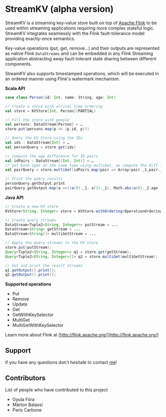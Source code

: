# StreamKV (alpha version)

StreamKV is a streaming key-value store built on top of [Apache Flink](http://flink.apache.org/) to be used within streaming applications requiring more complex stateful logic. StreamKV integrates seamlessly with the Flink fault-tolerance model providing exactly-once semantics.

Key-value operations (put, get, remove...) and their outputs are represented as native Flink `DataStreams` and can be embedded in any Flink Streaming application abstracting away fault-tolerant state sharing between different components. 

StreamKV also supports timestamped operations, which will be executed in an ordered manner using Flink's watermark mechanism.

**Scala API**

```scala
case class Person(id: Int, name: String, age: Int)

// Create a store with arrival time ordering
val store = KVStore[Int, Person](PARTIAL)

// Fill the store with people
val persons: DataStream[Person] = …
store.put(persons.map(p => (p.id, p)))

// Query the KV Store using the IDs
val ids : DataStream[Int] = …
val personQuery = store.get(ids)

// Compute the age difference for ID pairs
val idPairs : DataStream[(Int, Int)] = …
// Get both ages at the same type using multiGet, we compute the diff later
val pairQuery = store.multiGet(idPairs.map(pair => Array(pair._1,pair._2)))

// Print the query results
personQuery.getOutput.print
pairQuery.getOutput.map(a =>((a(0)._1, a(1)._1), Math.abs(a(0)._2.age - a(1)._2.age))).print
```

**Java API**

```java
// Create a new KV store
KVStore<String, Integer> store = KVStore.withOrdering(OperationOrdering.PARTIAL);

// Create query streams
DataStream<Tuple2<String, Integer>> putStream = ...
DataStream<String> getStream = ...
DataStream<String[]> multiGetStream = ...

// Apply the query streams to the KV store
store.put(putStream);
Query<Tuple2<String, Integer>> q1 = store.get(getStream);
Query<Tuple2<String, Integer>[]> q2 = store.multiGet(multiGetStream);

// Get and print the result streams
q1.getOutput().print();
q2.getOutput().print();
```

**Supported operations**
* Put
* Remove
* Update
* Get
* GetWithKeySelector
* MultiGet
* MultiGetWithKeySelector

Learn more about Flink at [http://flink.apache.org/](http://flink.apache.org/)

## Support

If you have any questions don't hesitate to contact [me](mailto:gyfora@apache.org)!

## Contributors

List of people who have contributed to this project
* Gyula Fóra
* Márton Balassi
* Paris Carbone
